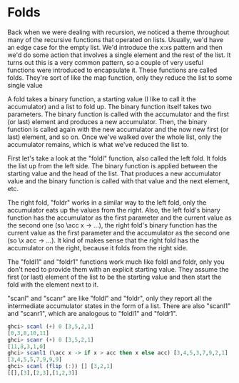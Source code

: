 # Folds

Back when we were dealing with recursion,
we noticed a theme throughout many of the recursive functions that operated on lists.
Usually, we'd have an edge case for the empty list.
We'd introduce the x:xs pattern and then we'd do some action that involves a single element and the rest of the list.
It turns out this is a very common pattern, so a couple of very useful functions were introduced to encapsulate it.
These functions are called folds. They're sort of like the map function, only they reduce the list to some single value

A fold takes a binary function, a starting value (I like to call it the accumulator) and a list to fold up.
The binary function itself takes two parameters.
The binary function is called with the accumulator and the first (or last) element and produces a new accumulator.
Then, the binary function is called again with the new accumulator and the now new first (or last) element, and so on.
Once we've walked over the whole list, only the accumulator remains, which is what we've reduced the list to.

First let's take a look at the "foldl" function, also called the left fold.
It folds the list up from the left side.
The binary function is applied between the starting value and the head of the list.
That produces a new accumulator value and the binary function is called with that value and the next element, etc.

The right fold, "foldr" works in a similar way to the left fold, only the accumulator eats up the values from the right.
Also, the left fold's binary function has the accumulator as the first parameter
and the current value as the second one (so \acc x -> ...),
the right fold's binary function has the current value as the first parameter and the accumulator
as the second one (so \x acc -> ...).
It kind of makes sense that the right fold has the accumulator on the right, because it folds from the right side.

The "foldl1" and "foldr1" functions work much like foldl and foldr, only you don't need to provide them with an explicit starting value.
They assume the first (or last) element of the list to be the starting value and then start the fold with the element next to it.

"scanl" and "scanr" are like "foldl" and "foldr", only they report all the intermediate accumulator states in the form of a list.
There are also "scanl1" and "scanr1", which are analogous to "foldl1" and "foldr1".

```haskell
ghci> scanl (+) 0 [3,5,2,1]
[0,3,8,10,11]
ghci> scanr (+) 0 [3,5,2,1]
[11,8,3,1,0]
ghci> scanl1 (\acc x -> if x > acc then x else acc) [3,4,5,3,7,9,2,1]
[3,4,5,5,7,9,9,9]
ghci> scanl (flip (:)) [] [3,2,1]
[[],[3],[2,3],[1,2,3]]
```